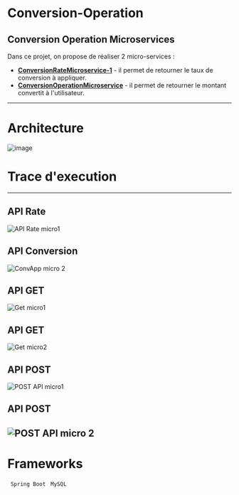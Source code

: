 # Conversion-Operation
Conversion Operation Microservices
---

Dans ce projet, on propose de réaliser 2 micro-services : 
* [__ConversionRateMicroservice-1__](ConversionRateMicroservice-1) - il permet de retourner le taux de conversion à appliquer.
* [__ConversionOperationMicroservice__](ConversionOperationMicroservice) - il permet de retourner le montant convertit à l'utilisateur. 


-----

# Architecture
![image](https://user-images.githubusercontent.com/63677147/213873008-5e1cbe4a-d290-461b-8d37-904a58e89f3d.png)

# Trace d'execution
---
## API Rate 
![API Rate micro1](https://user-images.githubusercontent.com/63677147/213880727-c2cc7565-c9fa-4fb8-afb8-cedd79f8ec84.png)
## API Conversion
![ConvApp micro 2](https://user-images.githubusercontent.com/63677147/213880745-cb538bd8-3db8-4222-9b72-a489c7af1d42.png)
## API GET
![Get micro1](https://user-images.githubusercontent.com/63677147/213880758-fb2d8dbd-13de-457b-8aeb-9721154261ba.png)
## API GET 
![Get micro2](https://user-images.githubusercontent.com/63677147/213880776-d96c4209-a4c2-4c68-8e6b-ee511f1a30ce.png)
## API POST
![POST API micro1](https://user-images.githubusercontent.com/63677147/213880812-38cadcff-03eb-4f11-867e-b933b38e707b.png)
## API POST
![POST API micro 2](https://user-images.githubusercontent.com/63677147/213880827-943145ac-068f-470c-ae93-91e801c6eea8.png)
----
# Frameworks
` Spring Boot` ` MySQL`

